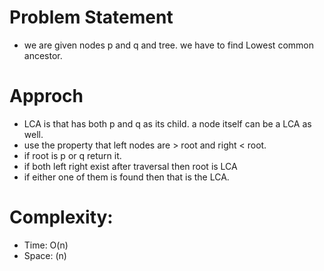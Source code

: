 # Problem Statement
- we are given nodes p and q and tree. we have to find Lowest common ancestor.

# Approch
- LCA is that has both p and q as its child. a node itself can be a LCA as well. 
- use the property that left nodes are > root and right < root.
- if root is p or q return it.
- if both left right exist after traversal then root is LCA
- if either one of them is found then that is the LCA.


# Complexity:
- Time: O(n)
- Space: (n)